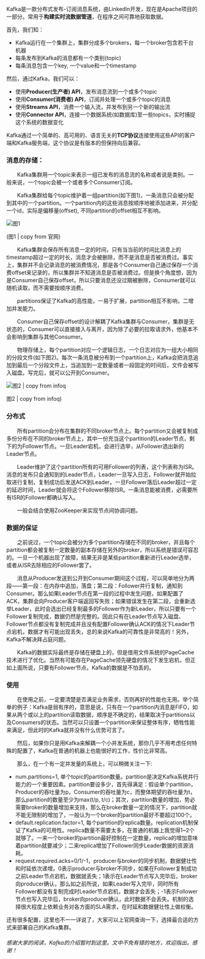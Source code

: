 Kafka是一款分布式发布-订阅消息系统，由LinkedIn开发，现在是Apache项目的一部分。常用于**构建实时流数据管道**，在程序之间可靠地获取数据。

首先，我们知：
* Kafka运行在一个集群上，集群分成多个brokers，每一个broker包含若干台机器
* 每条发布到Kafka的消息都有一个类别(topic)
* 每条消息包含一个key, 一个value和一个timestamp

然后，通过Kafka，我们可以：
* 使用**Producer(生产者) API**，发布消息流到一个或多个topic
* 使用**Consumer(消费者) API**，订阅并处理一个或多个topic的消息
* 使用**Streams API**，消费一个输入流，并发布到另一个新的输出流
* 使用**Connector API**，连接一个数据系统(如数据库)至一些topics，实时捕捉这个系统的数据变化

Kafka通过一个简单的、高可用的、语言无关的**TCP协议**连接使用这些API的客户端和Kafka服务端，这个协议是有版本的但保持向后兼容。

### 消息的存储：
&emsp;&emsp;Kafka集群用一个topic来表示一组已发布的消息流的名称或者说是类别。一般来说，一个topic会被一个或者多个Consumer订阅。

&emsp;&emsp;Kafka集群给每个topic维护着一组partition(如下图1)，一条消息只会被分配到其中的一个partition。一个partition内的这些消息按顺序地被添加进来，并分配一个id，实际是偏移量(offset), 不同partition的offset相互不影响。

![图1](http://upload-images.jianshu.io/upload_images/10223706-6ea9e75b6c2eb00c.png?imageMogr2/auto-orient/strip%7CimageView2/2/w/1240)

(图1 | copy from 官网)


&emsp;&emsp;Kafka集群会保存所有消息一定的时间，只有当当前的时间比消息上的timestamp超过一定的时长，消息才会被删除，而不是消息是否被消费过。事实上，集群并不会记录消息的被消费情况，那是各个Consumer自己通过保存一个消费offset来记录的，所以集群并不知道消息是否被消费过。但是换个角度想，因为是Consumer自己保存offset，所以只要消息还没过期被删除，Consumer就可以随机读取，而不需要按顺序消费。

&emsp;&emsp;partitions保证了Kafka的高性能，一易于扩展，partition相互不影响，二增加并发能力。

&emsp;&emsp;Consumer自己保存offset的设计解耦了Kafka集群与Consumer，集群是无状态的，Consumer可以直接接入与离开，因为除了必要的拉取请求外，他基本不会影响到集群与其他Consumer。

&emsp;&emsp;物理存储上，每个partition对应一个逻辑日志，一个日志对应为一组大小相同的分段文件(如下图2)。每次一条消息被分布到一个partition上，Kafka会把消息追加到最后一个分段文件上，当追加到一定数量或者一段固定的时间后，文件会被写入磁盘。写完后，就可以公开到Consumer。

![图2 | copy from infoq](http://upload-images.jianshu.io/upload_images/10223706-a8892d8fe0757dc1.jpg?imageMogr2/auto-orient/strip%7CimageView2/2/w/1240)

图2 | copy from infoq)


### 分布式
&emsp;&emsp;所有partition会分布在集群的不同broker节点上。每个partition又会被复制成多份分布在不同的broker节点上，其中一份充当这个partition的Leader节点，剩下的为Follower节点。一旦Leader宕机，会进行选举，从Follower选出新的Leader节点。

&emsp;&emsp;Leader维护了这个partition所有的可用Follower的列表，这个列表称为ISR。消息的发布只会通知到的Leader节点，Leader一旦写入日志，Follower就开始拉取进行复制，复制成功后发送ACK到Leader。一旦Follower落后Leader超过一定的延迟时间，Leader就会将这个Follower移除ISR。一条消息能被消费，必需要所有ISR的Follower都确认写入。

&emsp;&emsp;一般会结合使用ZooKeeper来实现节点间协调问题。

### 数据的保证
&emsp;&emsp;之前说过，一个topic会被分为多个partition存储在不同的broker，并且每个partition都会被复制一定数量的副本存储在另外的broker，所以系统是错误可容忍的。一旦一个机器出现了故障，结果无非是某些partition重新进行Leader选举，或者从ISR去除相应的Follower罢了。

&emsp;&emsp;消息从Producer发送到公开到Consumer期间这个过程，可以简单地分为两段——第一段：在内存中追加，落盘；第二段：Follower并行复制，通知到Consumer。那么如果Leader节点在第一段的过程中发生问题，如果配置了ACK，集群会向Producer客户端返回写失败；如果错误发生在第二段，会重新选举Leader，此时会选出已经复制最多的Follower作为新Leader，所以只要有一个Follower复制完成，数据仍然是完整的。因此只有在Leader节点写入磁盘、Follower节点都没有复制完成并且没有配置Follower确认ACK的情况下Leader节点宕机，数据才有可能出现丢失，总的来说Kafka的可靠性是非常高的！另外，Kafka不解决拜占庭问题。

&emsp;&emsp;Kafka的数据实际最终是存储在硬盘上的，但是借用文件系统的PageCache技术进行了优化。当然有可能存在PageCache领先硬盘的情况下发生宕机，但正如上面所说，只要有Follower节点，Kafka的数据是不怕丢的。

### 使用
&emsp;&emsp;在使用之前，一定要清楚是否满足业务需求，否则再好的性能也无用。举个简单的例子：Kafka是弱有序的，意思是说，只有在一个partition内消息是FIFO，如果从两个或以上的partition读取数据，顺序是不确定的，结果取决于partitions以及Consumers的状态。当然可以只设置一个partition来保证整体有序，牺牲性能来满足，但此时的Kafka就并没有什么优势可言了。

&emsp;&emsp;然后，如果你只是用Kafka来解耦一个小并发系统，那你几乎不用考虑任何特殊的配置了，Kafka在普通的机器上也能很好的工作，性价比非常高。

&emsp;&emsp;那么，在一个有一定并发量的系统上，可以稍微关注一下:
* num.partitions=1, 单个topic的partition数量。partition是决定Kafka系统并行能力的一个重要因素。partition要设多少，首先得满足：假设单个partition，Producer的吞吐量为p，Consumer的吞吐量为c，而整体期望的吞吐量为t，那么partition的数量至少为max(t/p, t/c)；其次，partition数量的增加，势必需要broker的数量增加来支持，那么在broker数量一定的情况下，partition就不能无限制的增加了，一般认为一个broker的partition最好不要超过100个。
* default.replication.factor=1, 每个partition的replica数量。replication机制保证了Kafka的可用性。replica数量不需要太多，在普通的机器上我觉得1~2个就够了。一来一个broker的partition最好控制在一定数量，replica的增加意味着partition就要减少；二来replica增加了Follower同步Leader数据的资源消耗。
* request.required.acks=0/1/-1，producer与broker的同步机制，数据健壮性和时延依次递增。0表示producer与broker不同步，如果在Follower复制成功之前Leader节点宕机，数据就丢失；1表示在Leader节点写入完毕后，broker向producer确认，那么如之前所说，如果Leader写入完毕，同时所有Follower都没有复制完成时Leader节点宕机，数据才会丢失；-1表示Follower节点也写入完毕后，broker向producer确认，此时数据不会丢失。机制的选择很大程度上依赖业务对各方面的SLA需求，在时延和数据健壮性上做权衡。

还有很多配置，这里也不一一详说了，大家可以上官网查询一下，选择最合适的方式来部署自己的Kafka集群。

###### 感谢大家的阅读，Kafka的介绍暂时到这里。文中不免有错的地方，欢迎指出。感谢！

